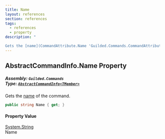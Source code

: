 ```yaml
---
title: Name
layout: references
section: references
tags:
  - references
  - property
description: "

Gets the [name](CommandAttribute.Name 'Guilded.Commands.CommandAttribute.Name') of the command."
---
```


## AbstractCommandInfo<TMember>.Name Property
##### **Assembly:** `Guilded.Commands`<br/>**Type:** [`AbstractCommandInfo<TMember>`](AbstractCommandInfo_TMember_ 'Guilded.Commands.AbstractCommandInfo<TMember>')

Gets the [name](CommandAttribute.Name 'Guilded.Commands.CommandAttribute.Name') of the command.

```csharp
public string Name { get; }
```

#### Property Value
[System.String](https://docs.microsoft.com/en-us/dotnet/api/System.String 'System.String')  
Name